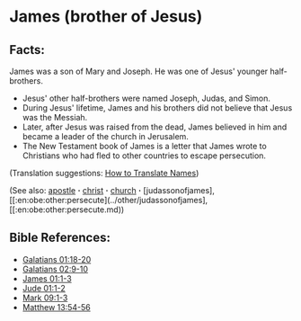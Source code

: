 # James (brother of Jesus) #

## Facts: ##

James was a son of Mary and Joseph. He was one of Jesus' younger half-brothers.

* Jesus' other half-brothers were named Joseph, Judas, and Simon.
* During Jesus' lifetime, James and his brothers did not believe that Jesus was the Messiah.
* Later, after Jesus was raised from the dead, James believed in him and became a leader of the church in Jerusalem.
* The New Testament book of James is a letter that James wrote to Christians who had fled to other countries to escape persecution.

(Translation suggestions: [How to Translate Names](https://git.door43.org/Door43/en-ta-translate-vol1/src/master/content/translate_names.md))

(See also: [apostle](../kt/apostle.md) **·** [christ](../kt/christ.md) **·** [church](../kt/church.md) **·** [judassonofjames], [[:en:obe:other:persecute](../other/judassonofjames], [[:en:obe:other:persecute.md))

## Bible References: ##

* [Galatians 01:18-20](https://door43.org/en/bible/notes/gal/01/18)
* [Galatians 02:9-10](https://door43.org/en/bible/notes/gal/02/09)
* [James 01:1-3](https://door43.org/en/bible/notes/jas/01/01)
* [Jude 01:1-2](https://door43.org/en/bible/notes/jud/01/01)
* [Mark 09:1-3](https://door43.org/en/bible/notes/mrk/09/01)
* [Matthew 13:54-56](https://door43.org/en/bible/notes/mat/13/54)

